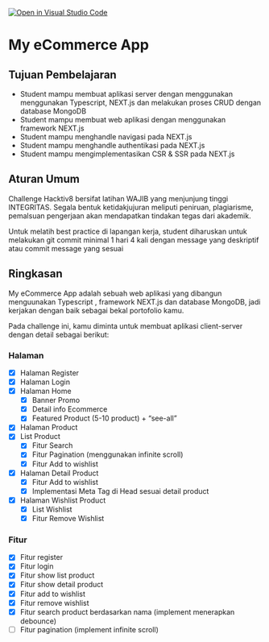 [![Open in Visual Studio Code](https://classroom.github.com/assets/open-in-vscode-718a45dd9cf7e7f842a935f5ebbe5719a5e09af4491e668f4dbf3b35d5cca122.svg)](https://classroom.github.com/online_ide?assignment_repo_id=13137410&assignment_repo_type=AssignmentRepo)
# My eCommerce App

## Tujuan Pembelajaran

- Student mampu membuat aplikasi server dengan menggunakan menggunakan Typescript, NEXT.js dan melakukan proses CRUD dengan database MongoDB
- Student mampu membuat web aplikasi dengan menggunakan framework NEXT.js
- Student mampu menghandle navigasi pada NEXT.js
- Student mampu menghandle authentikasi pada NEXT.js
- Student mampu mengimplementasikan CSR & SSR pada NEXT.js

## Aturan Umum

Challenge Hacktiv8 bersifat latihan WAJIB yang menjunjung tinggi INTEGRITAS. Segala bentuk ketidakjujuran meliputi peniruan, plagiarisme, pemalsuan pengerjaan akan mendapatkan tindakan tegas dari akademik.

Untuk melatih best practice di lapangan kerja, student diharuskan untuk melakukan git commit minimal 1 hari 4 kali dengan message yang deskriptif atau commit message yang sesuai

## Ringkasan

My eCommerce App adalah sebuah web aplikasi yang dibangun menguunakan Typescript , framework NEXT.js dan database MongoDB, jadi kerjakan dengan baik sebagai bekal portofolio kamu.

Pada challenge ini, kamu diminta untuk membuat aplikasi client-server dengan detail sebagai berikut:

### Halaman

- [x] Halaman Register
- [x] Halaman Login
- [x] Halaman Home
  - [x] Banner Promo
  - [x] Detail info Ecommerce
  - [x] Featured Product (5-10 product) + “see-all”
- [x] Halaman Product
- [x] List Product
  - [x] Fitur Search
  - [x] Fitur Pagination (menggunakan infinite scroll)
  - [x] Fitur Add to wishlist
- [x] Halaman Detail Product
  - [x] Fitur Add to wishlist
  - [x] Implementasi Meta Tag di Head sesuai detail product
- [x] Halaman Wishlist Product
  - [x] List Wishlist
  - [x] Fitur Remove Wishlist

### Fitur

- [x] Fitur register
- [x] Fitur login
- [x] Fitur show list product
- [x] Fitur show detail product
- [x] Fitur add to wishlist
- [x] Fitur remove wishlist
- [x] Fitur search product berdasarkan nama (implement menerapkan debounce)
- [ ] Fitur pagination (implement infinite scroll)
